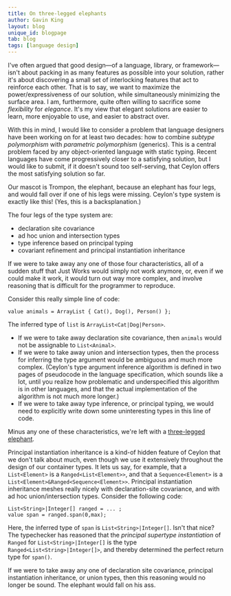 ```yaml
---
title: On three-legged elephants
author: Gavin King
layout: blog
unique_id: blogpage
tab: blog
tags: [language design]
---
```


I've often argued that good design&mdash;of a language, library, or 
framework&mdash;isn't about packing in as many features as possible 
into your solution, rather it's about discovering a small set of
interlocking features that act to reinforce each other. That is to
say, we want to maximize the power/expressiveness of our solution,
while simultaneously minimizing the surface area. I am, furthermore,
quite often willing to sacrifice some _flexibility_ for _elegance_.
It's my view that elegant solutions are easier to learn, more 
enjoyable to use, and easier to abstract over.

With this in mind, I would like to consider a problem that language
designers have been working on for at least two decades: how to
combine _subtype polymorphism_ with _parametric polymorphism_ (generics).
This is a central problem faced by any object-oriented language with
static typing. Recent languages have come progressively closer to a
satisfying solution, but I would like to submit, if it doesn't sound
too self-serving, that Ceylon offers the most satisfying solution so 
far.

Our mascot is Trompon, the elephant, because an elephant has four 
legs, and would fall over if one of his legs were missing. Ceylon's
type system is exactly like this! (Yes, this is a backsplanation.)

The four legs of the type system are:

- declaration site covariance
- ad hoc union and intersection types
- type inference based on principal typing
- covariant refinement and principal 
  instantiation inheritance

If we were to take away any one of those four characteristics, all
of a sudden stuff that Just Works would simply not work anymore, or,
even if we could make it work, it would turn out way more complex, 
and involve reasoning that is difficult for the programmer to 
reproduce.

Consider this really simple line of code:

    value animals = ArrayList { Cat(), Dog(), Person() };

The inferred type of `list` is `ArrayList<Cat|Dog|Person>`.

- If we were to take away declaration site covariance, then `animals` 
  would not be assignable to `List<Animal>`.
- If we were to take away union and intersection types, then the 
  process for inferring the type argument would be ambiguous and much 
  more complex. (Ceylon's type argument inference algorithm is defined 
  in two pages of pseudocode in the language specification, which sounds 
  like a lot, until you realize how problematic and underspecified this 
  algorithm is in other languages, and that the actual implementation 
  of the algorithm is not much more longer.)
- If we were to take away type inference, or principal typing, we would 
  need to explicitly write down some uninteresting types in this line 
  of code.

Minus any one of these characteristics, we're left with a [three-legged 
elephant](http://www.telegraph.co.uk/earth/wildlife/4966620/Mosha-the-elephant-gets-prosthetic-leg.html).
 
Principal instantiation inheritance is a kind-of hidden feature of 
Ceylon that we don't talk about much, even though we use it extensively
throughout the design of our container types. It lets us say, for example, 
that a `List<Element>` is a `Ranged<List<Element>>`, and that a 
`Sequence<Element>` is a  `List<Element>&Ranged<Sequence<Element>>`.
Principal instantiation inheritance meshes really nicely with 
declaration-site covariance, and with ad hoc union/intersection types.
Consider the following code:

    List<String>|Integer[] ranged = ... ;
    value span = ranged.span(0,max); 

Here, the inferred type of `span` is `List<String>|Integer[]`. Isn't 
that nice? The typechecker has reasoned that the _principal supertype 
instantiation_ of `Ranged` for `List<String>|Integer[]` is the type
`Ranged<List<String>|Integer[]>`, and thereby determined the perfect
return type for `span()`.

If we were to take away any one of declaration site covariance, 
principal instantiation inheritance, or union types, then this 
reasoning would no longer be sound. The elephant would fall on his
ass.

